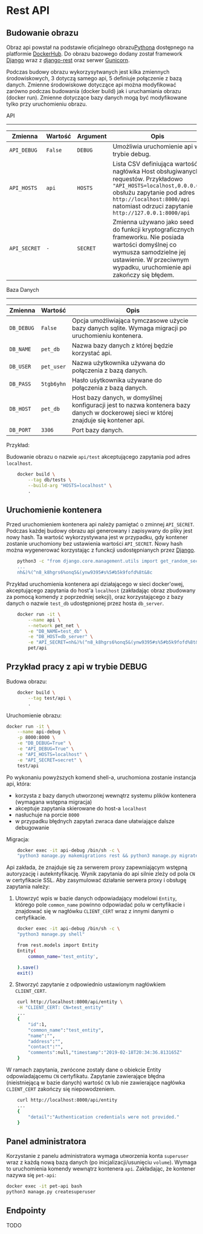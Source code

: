 Rest API
========

Budowanie obrazu
----------------

Obraz api powstał na podstawie oficjalnego obrazu[Pythona][python-url] dostępnego na platformie [DockerHub][python-image]. Do obrazu bazowego dodany został framework [Django][django-url] wraz z [django-rest][rest-url] oraz serwer [Gunicorn][gunicorn-url].

Podczas budowy obrazu wykorzysytwanych jest kilka zmiennych środowiskowych, 3 dotyczą samego api, 5 definiuje połączenie z bazą danych. Zmienne środowiskowe dotyczące api można modyfikować zarówno podczas budowania (docker build) jak i uruchamiania obrazu (docker run). Zmienne dotyczące bazy danych mogą być modyfikowane tylko przy uruchomieniu obrazu.

API
***
|Zmienna|Wartość|Argument|Opis|
|---|---|---|---|
|`API_DEBUG`|`False`|`DEBUG`| Umożliwia uruchomienie api w trybie debug. |
|`API_HOSTS`|`api`|`HOSTS`| Lista CSV definiująca wartość nagłówka Host obsługiwanych requestów. Przykładowo `"API_HOSTS=localhost,0.0.0.0"` obsłużu zapytanie pod adres `http://localhost:8000/api` natomiast odrzuci zapytanie `http://127.0.0.1:8000/api`|
|`API_SECRET`| `-` |`SECRET`| Zmienna używano jako seed do funkcji kryptograficznych frameworku. Nie posiada wartości domyślnej co wymusza samodzielne jej ustawienie. W przeciwnym wypadku, uruchomienie api zakończy się błędem.|

Baza Danych
***********
|Zmienna|Wartość|Opis|
|---|---|---|
|`DB_DEBUG`|`False`| Opcja umożliwiająca tymczasowe użycie bazy danych sqlite. Wymaga migracji po uruchomieniu kontenera. |
|`DB_NAME`|`pet_db`| Nazwa bazy danych z której będzie korzystać api. |
|`DB_USER`|`pet_user`| Nazwa użytkownika używana do połączenia z bazą danych.|
|`DB_PASS`|`5tgb6yhn`| Hasło uśytkownika używane do połączenia z bazą danych.|
|`DB_HOST`|`pet_db`| Host bazy danych, w domyślnej konfiguracji jest to nazwa kontenera bazy danych w dockerowej sieci w której znajduje się kontener api.|
|`DB_PORT`|`3306`| Port bazy danych.|

Przykład:

Budowanie obrazu o nazwie `api/test` akceptującego zapytania pod adres `localhost`.

```bash
    docker build \
        --tag db/tests \
        --build-arg "HOSTS=localhost" \
        .
```

Uruchomienie kontenera
----------------------

Przed uruchomieniem kontenera api należy pamiętać o zminnej `API_SECRET`. Podczas każdej budowy obrazu api generowany i zapisywany do pliky jest nowy hash. Ta wartość wykorzystywana jest w przypadku, gdy kontener zostanie uruchomiony bez ustawienia wartości `API_SECRET`. Nowy hash można wygenerować korzystając z funckcji usdostępnianych przez [Django][django-url].

```bash
    python3 -c "from django.core.management.utils import get_random_secret_key; print(get_random_secret_key())
    ...
    nh&)%(^n8_k8hgrs6%onq5&(ynw9395#s%5#b5k9fofd%8t&8c
```

Przykład uruchomienia kontenera api działającego w sieci docker'owej, akceptującego zapytania do host'a `localhost` (zakładając obraz zbudowany za pomocą komendy z poprzedniej sekcji), oraz korzystającego z bazy danych o nazwie `test_db` udostępnionej przez hosta `db_server`.

```bash
    docker run -it \
        --name api \
        --network pet_net \
        -e "DB_NAME=test_db" \
        -e "DB_HOST=db_server" \
        -e "API_SECRET=nh&)%(^n8_k8hgrs6%onq5&(ynw9395#s%5#b5k9fofd%8t&8c" \
        pet/api
```

Przykład pracy z api w trybie DEBUG
-----------------------------------
Budowa obrazu:

```bash
    docker build \
        --tag test/api \
        .
```

Uruchomienie obrazu:

```bash
docker run -it \
    --name api-debug \
    -p 8000:8000 \
    -e "DB_DEBUG=True" \
    -e "API_DEBUG=True" \
    -e "API_HOSTS=localhost" \
    -e "API_SECRET=secret" \
    test/api
```
Po wykonaniu powyższych komend shell-a, uruchomiona zostanie instancja api, która:
 * korzysta z bazy danych utworzonej wewnątrz systemu plików kontenera (wymagana wstępna migracja)
 * akceptuje zapytania skierowane do host-a `localhost`
 * nasłuchuje na porcie `8000`
 * w przypadku błędnych zapytań zwraca dane ułatwiające dalsze debugowanie

Migracja:

```bash
    docker exec -it api-debug /bin/sh -c \
    "python3 manage.py makemigrations rest && python3 manage.py migrate"
```

Api zakłada, że znajduje się za serwerem proxy zapewniającym wstępną autoryzację i autekntyfikację. Wynik zapytania do api silnie zleży od pola `CN` w certyfikacie SSL. Aby zasymulować działanie serwera proxy i obsługę zapytania należy:

1. Utowrzyć wpis w bazie danych odpowiadający modelowi `Entity`, którego pole `common_name` powinno odpowiadać polu w certyfikacie i znajdować się w nagłówku `CLIENT_CERT` wraz z innymi danymi o certyfikacie.

```bash
    docker exec -it api-debug /bin/sh -c \
    "python3 manage.py shell"

    from rest.models import Entity
    Entity(
        common_name='test_entity',

    ).save()
    exit()
```

2. Stworzyć zapytanie z odpowiednio ustawionym nagłówkiem `CLIENT_CERT`.
```bash
    curl http://localhost:8000/api/entity \
    -H "CLIENT_CERT: CN=test_entity"
    ...
    {
        "id":1,
        "common_name":"test_entity",
        "name":"",
        "address":"",
        "contact":"",
        "comments":null,"timestamp":"2019-02-18T20:34:36.813165Z"
    }
```

W ramach zapytania, zwrócone zostały dane o obiekcie Entity odpowiadającemu `CN` certyfikatu. Zapytanie zawierające błędna (nieistniejącą w bazie danych) wartość `CN` lub nie zawierające nagłówka `CLIENT_CERT` zakończy się niepowodzeniem.

```bash
    curl http://localhost:8000/api/entity
    ...
    {
        "detail":"Authentication credentials were not provided."
    }
```

Panel administratora
--------------------

Korzystanie z panelu administratora wymaga utworzenia konta `superuser` wraz z każdą nową bazą danych (po inicjalizacji/usunięciu `volume`). Wymaga to uruchomienia komendy wewnątrz kontenera `api`. Zakładając, że kontener nazywa się `pet-api`:

```bash
docker exec -it pet-api bash
python3 manage.py createsuperuser
```

Endpointy
---------
TODO

[python-url]: <https://www.python.org/>
[python-image]: <https://hub.docker.com/_/python>
[django-url]: <https://www.djangoproject.com/>
[rest-url]: <https://www.django-rest-framework.org/>
[gunicorn-url]: <https://gunicorn.org/>
